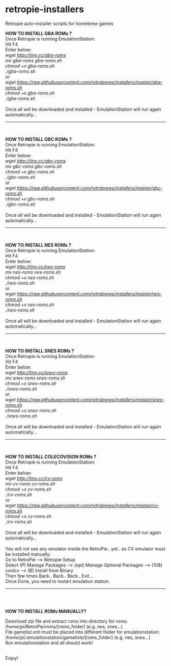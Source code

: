 # retropie-installers
Retropie auto-installer scripts for homebrew games


<b>HOW TO INSTALL GBA ROMs ?</b><br />
Once Retropie is running EmulationStation:<br />
Hit F4
<br />
Enter below:<br />
<i>wget http://tiny.cc/gba-roms</i><br />
<i>mv gba-roms gba-roms.sh</i><br />
<i>chmod +x gba-roms.sh</i><br />
<i>./gba-roms.sh</i><br />
or <br />
<i>wget https://raw.githubusercontent.com/retrobrews/installers/master/gba-roms.sh</i><br />
<i>chmod +x gba-roms.sh</i><br />
<i>./gba-roms.sh</i><br />
<br />
Once all will be downloaded and installed - EmulationStation will run again automatically...<br />
<hr>
<br />

<b>HOW TO INSTALL GBC ROMs ?</b><br />
Once Retropie is running EmulationStation:<br />
Hit F4
<br />
Enter below:<br />
<i>wget http://tiny.cc/gbc-roms</i><br />
<i>mv gbc-roms gbc-roms.sh</i><br />
<i>chmod +x gbc-roms.sh</i><br />
<i>./gbc-roms.sh</i><br />
or <br />
<i>wget https://raw.githubusercontent.com/retrobrews/installers/master/gbc-roms.sh</i><br />
<i>chmod +x gbc-roms.sh</i><br />
<i>./gbc-roms.sh</i><br />
<br />
Once all will be downloaded and installed - EmulationStation will run again automatically...<br />
<hr>
<br />


<b>HOW TO INSTALL NES ROMs ?</b><br />
Once Retropie is running EmulationStation:<br />
Hit F4
<br />
Enter below:<br />
<i>wget http://tiny.cc/nes-roms</i><br />
<i>mv nes-roms nes-roms.sh</i><br />
<i>chmod +x nes-roms.sh</i><br />
<i>./nes-roms.sh</i><br />
or<br />
<i>wget https://raw.githubusercontent.com/retrobrews/installers/master/nes-roms.sh</i><br />
<i>chmod +x nes-roms.sh</i><br />
<i>./nes-roms.sh</i><br />
<br />
Once all will be downloaded and installed - EmulationStation will run again automatically...<br />
<hr>
<br />


<b>HOW TO INSTALL SNES ROMs ?</b><br />
Once Retropie is running EmulationStation:<br />
Hit F4
<br />
Enter below:<br />
<i>wget http://tiny.cc/snes-roms</i><br />
<i>mv snes-roms snes-roms.sh</i><br />
<i>chmod +x snes-roms.sh</i><br />
<i>./snes-roms.sh</i><br />
or <br />
<i>wget https://raw.githubusercontent.com/retrobrews/installers/master/snes-roms.sh</i><br />
<i>chmod +x snes-roms.sh</i><br />
<i>./snes-roms.sh</i><br />
<br />
Once all will be downloaded and installed - EmulationStation will run again automatically...<br />
<hr>
<br />


<b>HOW TO INSTALL COLECOVISION ROMs ?</b><br />
Once Retropie is running EmulationStation:<br />
Hit F4
<br />
Enter below:<br />
<i>wget http://tiny.cc/cv-roms</i><br />
<i>mv cv-roms cv-roms.sh</i><br />
<i>chmod +x cv-roms.sh</i><br />
<i>./cv-roms.sh</i><br />
or <br />
<i>wget https://raw.githubusercontent.com/retrobrews/installers/master/cv-roms.sh</i><br />
<i>chmod +x cv-roms.sh</i><br />
<i>./cv-roms.sh</i><br />
<br />
Once all will be downloaded and installed - EmulationStation will run again automatically...<br />
<br />
You will not see any emulator inside the RetroPie.. yet.. as CV emulator must be installed manually:
<br />
Go to RetroPie --> Retropie Setup<br />
Select (P) Manage Packages --> (opt) Manage Optional Packages --> (108) coolcv --> (B) Install from Binary<br />
Then few times Back.. Back.. Back.. Exit...<br />
Once Done, you need to restart emulation station.<br />
<hr>
<br />
<br />

<b>HOW TO INSTALL ROMs MANUALLY?</b><br />

Download zip file and extract roms into directory for roms:<br />
/home/pi/RetroPie/roms/[roms_folder] (e.g. nes, snes...)</i><br />
File gamelist.xml must be placed into different folder for emulationstation:<br />
/home/pi/.emulationstation/gamelists/[roms_folder] (e.g. nes, snes...)</i><br />
Run emulationstation and all should work!<br />


<br />
Enjoy!
